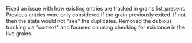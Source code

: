 Fixed an issue with how existing entries are tracked in grains.list\_present. Previous entries were only considered if
the grain previously exited. If not then the state would not "see" the duplicates. Removed the dubious tracking via
"context" and focused on using checking for existance in the live grains.
